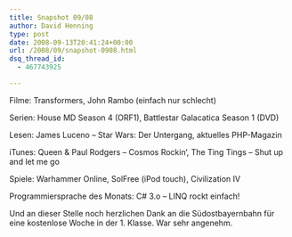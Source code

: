 ```yaml
---
title: Snapshot 09/08
author: David Henning
type: post
date: 2008-09-13T20:41:24+00:00
url: /2008/09/snapshot-0908.html
dsq_thread_id:
  - 467743925

---
```

Filme: Transformers, John Rambo (einfach nur schlecht)

Serien: House MD Season 4 (ORF1), Battlestar Galacatica Season 1 (DVD)

Lesen: James Luceno &#8211; Star Wars: Der Untergang, aktuelles PHP-Magazin

iTunes: Queen & Paul Rodgers &#8211; Cosmos Rockin&#8216;, The Ting Tings &#8211; Shut up and let me go

Spiele: Warhammer Online, SolFree (iPod touch), Civilization IV

Programmiersprache des Monats: C# 3.o &#8211; LINQ rockt einfach!

Und an dieser Stelle noch herzlichen Dank an die Südostbayernbahn für eine kostenlose Woche in der 1. Klasse. War sehr angenehm.